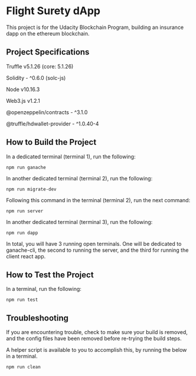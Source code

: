 # Flight Surety dApp
This project is for the Udacity Blockchain Program, building an insurance dapp on the ethereum blockchain.

## Project Specifications
Truffle v5.1.26 (core: 5.1.26)

Solidity - ^0.6.0 (solc-js)

Node v10.16.3

Web3.js v1.2.1

@openzeppelin/contracts - ^3.1.0

@truffle/hdwallet-provider - ^1.0.40-4
## How to Build the Project
In a dedicated terminal (terminal 1), run the following:

    npm run ganache

In another dedicated terminal (terminal 2), run the following:

    npm run migrate-dev

Following this command in the terminal (terminal 2), run the next command:

    npm run server

In another dedicated terminal (terminal 3), run the following:

    npm run dapp

In total, you will have 3 running open terminals. One will be dedicated to ganache-cli, the second to running the server, and the third for running the client react app.

## How to Test the Project
In a terminal, run the following:

    npm run test

## Troubleshooting
If you are encountering trouble, check to make sure your build is removed, and the config files have been removed before re-trying the build steps. 

A helper script is available to you to accomplish this, by running the below in a terminal.

    npm run clean
